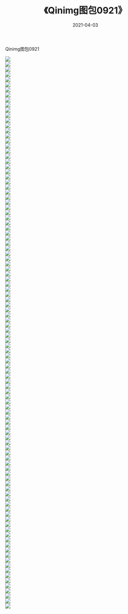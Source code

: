 ﻿---
layout: post
title:  《Qinimg图包0921》
date:   2021-04-03
img: http://imgx.orgx.ga/Qinimg图包/Qinimg图包0921/000.jpg
categories: [美女, 清纯, 唯美]
---

Qinimg图包0921

 ![](http://imgx.orgx.ga/Qinimg图包/Qinimg图包0921/001.jpg) <br>![](http://imgx.orgx.ga/Qinimg图包/Qinimg图包0921/002.jpg) <br>![](http://imgx.orgx.ga/Qinimg图包/Qinimg图包0921/003.jpg) <br>![](http://imgx.orgx.ga/Qinimg图包/Qinimg图包0921/004.jpg) <br>![](http://imgx.orgx.ga/Qinimg图包/Qinimg图包0921/005.jpg) <br>![](http://imgx.orgx.ga/Qinimg图包/Qinimg图包0921/006.jpg) <br>![](http://imgx.orgx.ga/Qinimg图包/Qinimg图包0921/007.jpg) <br>![](http://imgx.orgx.ga/Qinimg图包/Qinimg图包0921/008.jpg) <br>![](http://imgx.orgx.ga/Qinimg图包/Qinimg图包0921/009.jpg) <br>![](http://imgx.orgx.ga/Qinimg图包/Qinimg图包0921/010.jpg) <br>![](http://imgx.orgx.ga/Qinimg图包/Qinimg图包0921/011.jpg) <br>![](http://imgx.orgx.ga/Qinimg图包/Qinimg图包0921/012.jpg) <br>![](http://imgx.orgx.ga/Qinimg图包/Qinimg图包0921/013.jpg) <br>![](http://imgx.orgx.ga/Qinimg图包/Qinimg图包0921/014.jpg) <br>![](http://imgx.orgx.ga/Qinimg图包/Qinimg图包0921/015.jpg) <br>![](http://imgx.orgx.ga/Qinimg图包/Qinimg图包0921/016.jpg) <br>![](http://imgx.orgx.ga/Qinimg图包/Qinimg图包0921/017.jpg) <br>![](http://imgx.orgx.ga/Qinimg图包/Qinimg图包0921/018.jpg) <br>![](http://imgx.orgx.ga/Qinimg图包/Qinimg图包0921/019.jpg) <br>![](http://imgx.orgx.ga/Qinimg图包/Qinimg图包0921/020.jpg) <br>![](http://imgx.orgx.ga/Qinimg图包/Qinimg图包0921/021.jpg) <br>![](http://imgx.orgx.ga/Qinimg图包/Qinimg图包0921/022.jpg) <br>![](http://imgx.orgx.ga/Qinimg图包/Qinimg图包0921/023.jpg) <br>![](http://imgx.orgx.ga/Qinimg图包/Qinimg图包0921/024.jpg) <br>![](http://imgx.orgx.ga/Qinimg图包/Qinimg图包0921/025.jpg) <br>![](http://imgx.orgx.ga/Qinimg图包/Qinimg图包0921/026.jpg) <br>![](http://imgx.orgx.ga/Qinimg图包/Qinimg图包0921/027.jpg) <br>![](http://imgx.orgx.ga/Qinimg图包/Qinimg图包0921/028.jpg) <br>![](http://imgx.orgx.ga/Qinimg图包/Qinimg图包0921/029.jpg) <br>![](http://imgx.orgx.ga/Qinimg图包/Qinimg图包0921/030.jpg) <br>![](http://imgx.orgx.ga/Qinimg图包/Qinimg图包0921/031.jpg) <br>![](http://imgx.orgx.ga/Qinimg图包/Qinimg图包0921/032.jpg) <br>![](http://imgx.orgx.ga/Qinimg图包/Qinimg图包0921/033.jpg) <br>![](http://imgx.orgx.ga/Qinimg图包/Qinimg图包0921/034.jpg) <br>![](http://imgx.orgx.ga/Qinimg图包/Qinimg图包0921/035.jpg) <br>![](http://imgx.orgx.ga/Qinimg图包/Qinimg图包0921/036.jpg) <br>![](http://imgx.orgx.ga/Qinimg图包/Qinimg图包0921/037.jpg) <br>![](http://imgx.orgx.ga/Qinimg图包/Qinimg图包0921/038.jpg) <br>![](http://imgx.orgx.ga/Qinimg图包/Qinimg图包0921/039.jpg) <br>![](http://imgx.orgx.ga/Qinimg图包/Qinimg图包0921/040.jpg) <br>![](http://imgx.orgx.ga/Qinimg图包/Qinimg图包0921/041.jpg) <br>![](http://imgx.orgx.ga/Qinimg图包/Qinimg图包0921/042.jpg) <br>![](http://imgx.orgx.ga/Qinimg图包/Qinimg图包0921/043.jpg) <br>![](http://imgx.orgx.ga/Qinimg图包/Qinimg图包0921/044.jpg) <br>![](http://imgx.orgx.ga/Qinimg图包/Qinimg图包0921/045.jpg) <br>![](http://imgx.orgx.ga/Qinimg图包/Qinimg图包0921/046.jpg) <br>![](http://imgx.orgx.ga/Qinimg图包/Qinimg图包0921/047.jpg) <br>![](http://imgx.orgx.ga/Qinimg图包/Qinimg图包0921/048.jpg) <br>![](http://imgx.orgx.ga/Qinimg图包/Qinimg图包0921/049.jpg) <br>![](http://imgx.orgx.ga/Qinimg图包/Qinimg图包0921/050.jpg) <br>![](http://imgx.orgx.ga/Qinimg图包/Qinimg图包0921/051.jpg) <br>![](http://imgx.orgx.ga/Qinimg图包/Qinimg图包0921/052.jpg) <br>![](http://imgx.orgx.ga/Qinimg图包/Qinimg图包0921/053.jpg) <br>![](http://imgx.orgx.ga/Qinimg图包/Qinimg图包0921/054.jpg) <br>![](http://imgx.orgx.ga/Qinimg图包/Qinimg图包0921/055.jpg) <br>![](http://imgx.orgx.ga/Qinimg图包/Qinimg图包0921/056.jpg) <br>![](http://imgx.orgx.ga/Qinimg图包/Qinimg图包0921/057.jpg) <br>![](http://imgx.orgx.ga/Qinimg图包/Qinimg图包0921/058.jpg) <br>![](http://imgx.orgx.ga/Qinimg图包/Qinimg图包0921/059.jpg) <br>![](http://imgx.orgx.ga/Qinimg图包/Qinimg图包0921/060.jpg) <br>![](http://imgx.orgx.ga/Qinimg图包/Qinimg图包0921/061.jpg) <br>![](http://imgx.orgx.ga/Qinimg图包/Qinimg图包0921/062.jpg) <br>![](http://imgx.orgx.ga/Qinimg图包/Qinimg图包0921/063.jpg) <br>![](http://imgx.orgx.ga/Qinimg图包/Qinimg图包0921/064.jpg) <br>![](http://imgx.orgx.ga/Qinimg图包/Qinimg图包0921/065.jpg) <br>![](http://imgx.orgx.ga/Qinimg图包/Qinimg图包0921/066.jpg) <br>![](http://imgx.orgx.ga/Qinimg图包/Qinimg图包0921/067.jpg) <br>![](http://imgx.orgx.ga/Qinimg图包/Qinimg图包0921/068.jpg) <br>![](http://imgx.orgx.ga/Qinimg图包/Qinimg图包0921/069.jpg) <br>![](http://imgx.orgx.ga/Qinimg图包/Qinimg图包0921/070.jpg) <br>![](http://imgx.orgx.ga/Qinimg图包/Qinimg图包0921/071.jpg) <br>![](http://imgx.orgx.ga/Qinimg图包/Qinimg图包0921/072.jpg) <br>![](http://imgx.orgx.ga/Qinimg图包/Qinimg图包0921/073.jpg) <br>![](http://imgx.orgx.ga/Qinimg图包/Qinimg图包0921/074.jpg) <br>![](http://imgx.orgx.ga/Qinimg图包/Qinimg图包0921/075.jpg) <br>![](http://imgx.orgx.ga/Qinimg图包/Qinimg图包0921/076.jpg) <br>![](http://imgx.orgx.ga/Qinimg图包/Qinimg图包0921/077.jpg) <br>![](http://imgx.orgx.ga/Qinimg图包/Qinimg图包0921/078.jpg) <br>![](http://imgx.orgx.ga/Qinimg图包/Qinimg图包0921/079.jpg) <br>![](http://imgx.orgx.ga/Qinimg图包/Qinimg图包0921/080.jpg) <br>![](http://imgx.orgx.ga/Qinimg图包/Qinimg图包0921/081.jpg) <br>![](http://imgx.orgx.ga/Qinimg图包/Qinimg图包0921/082.jpg) <br>![](http://imgx.orgx.ga/Qinimg图包/Qinimg图包0921/083.jpg) <br>![](http://imgx.orgx.ga/Qinimg图包/Qinimg图包0921/084.jpg) <br>![](http://imgx.orgx.ga/Qinimg图包/Qinimg图包0921/085.jpg) <br>![](http://imgx.orgx.ga/Qinimg图包/Qinimg图包0921/086.jpg) <br>![](http://imgx.orgx.ga/Qinimg图包/Qinimg图包0921/087.jpg) <br>![](http://imgx.orgx.ga/Qinimg图包/Qinimg图包0921/088.jpg) <br>![](http://imgx.orgx.ga/Qinimg图包/Qinimg图包0921/089.jpg) <br>![](http://imgx.orgx.ga/Qinimg图包/Qinimg图包0921/090.jpg) <br>![](http://imgx.orgx.ga/Qinimg图包/Qinimg图包0921/091.jpg) <br>![](http://imgx.orgx.ga/Qinimg图包/Qinimg图包0921/092.jpg) <br>![](http://imgx.orgx.ga/Qinimg图包/Qinimg图包0921/093.jpg) <br>![](http://imgx.orgx.ga/Qinimg图包/Qinimg图包0921/094.jpg) <br>![](http://imgx.orgx.ga/Qinimg图包/Qinimg图包0921/095.jpg) <br>![](http://imgx.orgx.ga/Qinimg图包/Qinimg图包0921/096.jpg) <br>![](http://imgx.orgx.ga/Qinimg图包/Qinimg图包0921/097.jpg) <br>![](http://imgx.orgx.ga/Qinimg图包/Qinimg图包0921/098.jpg) <br>![](http://imgx.orgx.ga/Qinimg图包/Qinimg图包0921/099.jpg) <br>![](http://imgx.orgx.ga/Qinimg图包/Qinimg图包0921/100.jpg) <br>![](http://imgx.orgx.ga/Qinimg图包/Qinimg图包0921/101.jpg) <br>![](http://imgx.orgx.ga/Qinimg图包/Qinimg图包0921/102.jpg) <br>![](http://imgx.orgx.ga/Qinimg图包/Qinimg图包0921/103.jpg) <br>![](http://imgx.orgx.ga/Qinimg图包/Qinimg图包0921/104.jpg) <br>![](http://imgx.orgx.ga/Qinimg图包/Qinimg图包0921/105.jpg) <br>![](http://imgx.orgx.ga/Qinimg图包/Qinimg图包0921/106.jpg) <br>![](http://imgx.orgx.ga/Qinimg图包/Qinimg图包0921/107.jpg) <br>![](http://imgx.orgx.ga/Qinimg图包/Qinimg图包0921/108.jpg) <br>